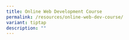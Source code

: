 ```yaml
---
title: Online Web Development Course
permalink: /resources/online-web-dev-course/
variant: tiptap
description: ""
---
```

